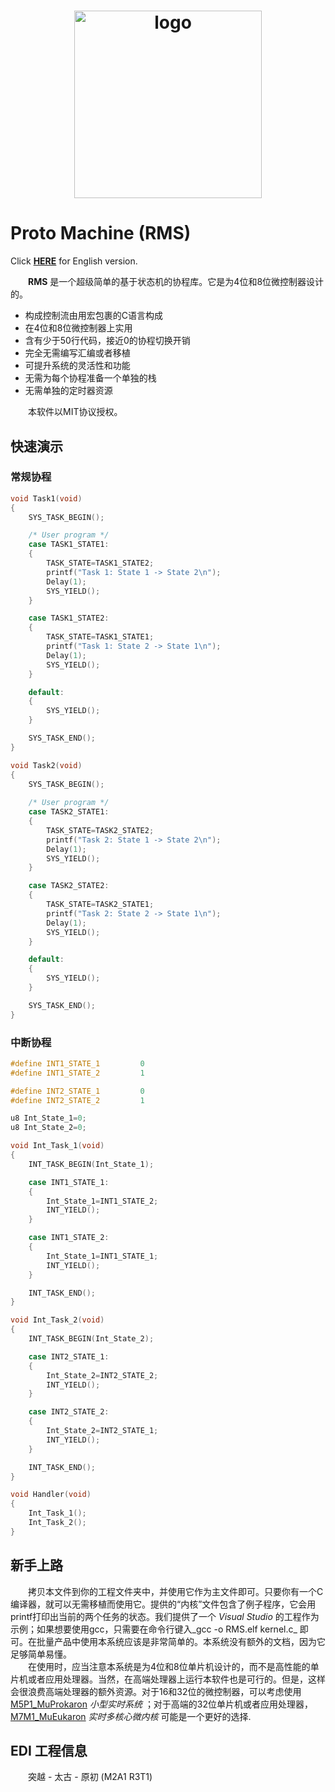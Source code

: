 <h1 align="center">
	<img width="300" src="https://raw.githubusercontent.com/EDI-Systems/M2A1_MuSimpron/master/logo.png" alt="logo">
</h1>

# Proto Machine (RMS)

Click **[HERE](README.md)** for English version.

&emsp;&emsp;**RMS** 是一个超级简单的基于状态机的协程库。它是为4位和8位微控制器设计的。
- 构成控制流由用宏包裹的C语言构成
- 在4位和8位微控制器上实用
- 含有少于50行代码，接近0的协程切换开销
- 完全无需编写汇编或者移植
- 可提升系统的灵活性和功能
- 无需为每个协程准备一个单独的栈
- 无需单独的定时器资源

&emsp;&emsp;本软件以MIT协议授权。

## 快速演示
### 常规协程
```C
void Task1(void)
{
    SYS_TASK_BEGIN();

    /* User program */
    case TASK1_STATE1:
    {
        TASK_STATE=TASK1_STATE2;
        printf("Task 1: State 1 -> State 2\n");
        Delay(1);
        SYS_YIELD();
    }

    case TASK1_STATE2:
    {
        TASK_STATE=TASK1_STATE1;
        printf("Task 1: State 2 -> State 1\n");
        Delay(1);
        SYS_YIELD();
    }

    default:
    {
        SYS_YIELD();
    }

    SYS_TASK_END();
}

void Task2(void)
{
    SYS_TASK_BEGIN();
    
    /* User program */
    case TASK2_STATE1:
    {
        TASK_STATE=TASK2_STATE2;
        printf("Task 2: State 1 -> State 2\n");
        Delay(1);
        SYS_YIELD();
    }

    case TASK2_STATE2:
    {
        TASK_STATE=TASK2_STATE1;
        printf("Task 2: State 2 -> State 1\n");
        Delay(1);
        SYS_YIELD();
    }

    default:
    {
        SYS_YIELD();
    }

    SYS_TASK_END();
}
```

### 中断协程
```C
#define INT1_STATE_1         0
#define INT1_STATE_2         1

#define INT2_STATE_1         0
#define INT2_STATE_2         1

u8 Int_State_1=0;
u8 Int_State_2=0;

void Int_Task_1(void)
{
    INT_TASK_BEGIN(Int_State_1);

    case INT1_STATE_1:
    {
        Int_State_1=INT1_STATE_2;
        INT_YIELD();
    }

    case INT1_STATE_2:
    {
        Int_State_1=INT1_STATE_1;
        INT_YIELD();
    }

    INT_TASK_END();
}

void Int_Task_2(void)
{
    INT_TASK_BEGIN(Int_State_2);

    case INT2_STATE_1:
    {
        Int_State_2=INT2_STATE_2;
        INT_YIELD();
    }

    case INT2_STATE_2:
    {
        Int_State_2=INT2_STATE_1;
        INT_YIELD();
    }

    INT_TASK_END();
}

void Handler(void)
{
    Int_Task_1();
    Int_Task_2();
}
```

## 新手上路

&emsp;&emsp;拷贝本文件到你的工程文件夹中，并使用它作为主文件即可。只要你有一个C编译器，就可以无需移植而使用它。提供的“内核”文件包含了例子程序，它会用printf打印出当前的两个任务的状态。我们提供了一个 _Visual Studio_ 的工程作为示例；如果想要使用gcc，只需要在命令行键入_gcc -o RMS.elf kernel.c_ 即可。在批量产品中使用本系统应该是非常简单的。本系统没有额外的文档，因为它足够简单易懂。  
&emsp;&emsp;在使用时，应当注意本系统是为4位和8位单片机设计的，而不是高性能的单片机或者应用处理器。当然，在高端处理器上运行本软件也是可行的。但是，这样会很浪费高端处理器的额外资源。对于16和32位的微控制器，可以考虑使用 [M5P1_MuProkaron](https://github.com/EDI-Systems/M5P1_MuProkaron) _小型实时系统_ ；对于高端的32位单片机或者应用处理器， [M7M1_MuEukaron](https://github.com/EDI-Systems/M7M1_MuEukaron) _实时多核心微内核_ 可能是一个更好的选择.

## EDI 工程信息
&emsp;&emsp;突越 - 太古 - 原初 (M2A1 R3T1)
